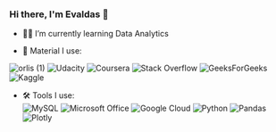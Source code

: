 ### Hi there, I'm Evaldas 👋

- :man_student: I’m currently learning Data Analytics

- :book: Material I use: 

![orlis (1)](https://user-images.githubusercontent.com/97896519/188876399-cdf65fef-748d-4b39-bd1e-cccc144a7981.png) ![Udacity](https://img.shields.io/badge/Udacity-grey?style=for-the-badge&logo=udacity&logoColor=15B8E6) ![Coursera](https://img.shields.io/badge/Coursera-%230056D2.svg?style=for-the-badge&logo=Coursera&logoColor=white) ![Stack Overflow](https://img.shields.io/badge/-Stackoverflow-FE7A16?style=for-the-badge&logo=stack-overflow&logoColor=white) ![GeeksForGeeks](https://img.shields.io/badge/GeeksforGeeks-gray?style=for-the-badge&logo=geeksforgeeks&logoColor=35914c) ![Kaggle](https://img.shields.io/badge/Kaggle-035a7d?style=for-the-badge&logo=kaggle&logoColor=white) 

- :hammer_and_wrench: Tools I use:  
![MySQL](https://img.shields.io/badge/mysql-%2300f.svg?style=for-the-badge&logo=mysql&logoColor=white) ![Microsoft Office](https://img.shields.io/badge/Microsoft_Office-D83B01?style=for-the-badge&logo=microsoft-office&logoColor=white) ![Google Cloud](https://img.shields.io/badge/GoogleCloud-%234285F4.svg?style=for-the-badge&logo=google-cloud&logoColor=white) ![Python](https://img.shields.io/badge/python-3670A0?style=for-the-badge&logo=python&logoColor=ffdd54) ![Pandas](https://img.shields.io/badge/pandas-%23150458.svg?style=for-the-badge&logo=pandas&logoColor=white) ![Plotly](https://img.shields.io/badge/Plotly-%233F4F75.svg?style=for-the-badge&logo=plotly&logoColor=white)




<!--
**evaldaskov/evaldaskov** is a ✨ _special_ ✨ repository because its `README.md` (this file) appears on your GitHub profile.

Here are some ideas to get you started:

- 🔭 I’m currently working on ...
- 🌱 I’m currently learning ...
- 👯 I’m looking to collaborate on ...
- 🤔 I’m looking for help with ...
- 💬 Ask me about ...
- 📫 How to reach me: ...
- 😄 Pronouns: ...
- ⚡ Fun fact: ...
-->
